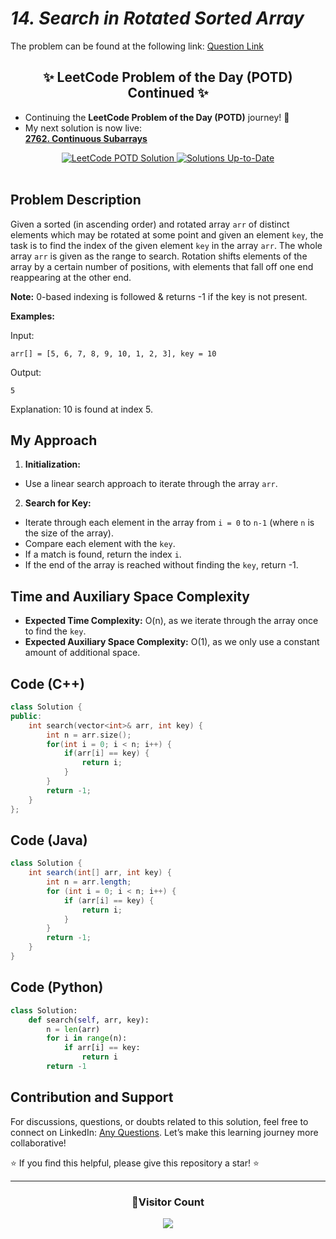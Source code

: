 # *14. Search in Rotated Sorted Array*

The problem can be found at the following link: [Question Link](https://www.geeksforgeeks.org/problems/search-in-a-rotated-array4618/1)


<div align="center">
  <h2>✨ LeetCode Problem of the Day (POTD) Continued ✨</h2>
</div>

- Continuing the **LeetCode Problem of the Day (POTD)** journey! 🎯  
- My next solution is now live:  
  **[2762. Continuous Subarrays](https://github.com/Hunterdii/Leetcode-POTD/blob/main/December%202024%20Leetcode%20Solution/2762.%20Continuous%20Subarrays.md)**  

<div align="center">
  <a href="https://github.com/Hunterdii/Leetcode-POTD/blob/main/December%202024%20Leetcode%20Solution/2762.%20Continuous%20Subarrays.md">
    <img src="https://img.shields.io/badge/LeetCode%20POTD-Solution%20Live-brightgreen?style=for-the-badge&logo=leetcode" alt="LeetCode POTD Solution" />
  </a>
  <a href="https://github.com/Hunterdii/Leetcode-POTD/blob/main/December%202024%20Leetcode%20Solution/2762.%20Continuous%20Subarrays.md">
    <img src="https://img.shields.io/badge/Solutions-Up%20to%20Date-blue?style=for-the-badge" alt="Solutions Up-to-Date" />
  </a>
</div>

<br/>

## Problem Description

Given a sorted (in ascending order) and rotated array `arr` of distinct elements which may be rotated at some point and given an element `key`, the task is to find the index of the given element `key` in the array `arr`. The whole array `arr` is given as the range to search. Rotation shifts elements of the array by a certain number of positions, with elements that fall off one end reappearing at the other end.

**Note:** 0-based indexing is followed & returns -1 if the key is not present.

**Examples:**

Input:
```
arr[] = [5, 6, 7, 8, 9, 10, 1, 2, 3], key = 10
```
Output:
```
5
```
Explanation:
10 is found at index 5.

## My Approach

1. **Initialization:**
- Use a linear search approach to iterate through the array `arr`.

2. **Search for Key:**
- Iterate through each element in the array from `i = 0` to `n-1` (where `n` is the size of the array).
- Compare each element with the `key`.
- If a match is found, return the index `i`.
- If the end of the array is reached without finding the `key`, return -1.

## Time and Auxiliary Space Complexity

- **Expected Time Complexity:** O(n), as we iterate through the array once to find the `key`.
- **Expected Auxiliary Space Complexity:** O(1), as we only use a constant amount of additional space.

## Code (C++)

```cpp
class Solution {
public:
    int search(vector<int>& arr, int key) {
        int n = arr.size();
        for(int i = 0; i < n; i++) {
            if(arr[i] == key) {
                return i;
            }
        }
        return -1;
    }
};
```

## Code (Java)

```java
class Solution {
    int search(int[] arr, int key) {
        int n = arr.length;
        for (int i = 0; i < n; i++) {
            if (arr[i] == key) {
                return i;
            }
        }
        return -1;
    }
}
```

## Code (Python)

```python
class Solution:
    def search(self, arr, key):
        n = len(arr)
        for i in range(n):
            if arr[i] == key:
                return i
        return -1
```

## Contribution and Support

For discussions, questions, or doubts related to this solution, feel free to connect on LinkedIn: [Any Questions](https://www.linkedin.com/in/het-patel-8b110525a/). Let’s make this learning journey more collaborative!

⭐ If you find this helpful, please give this repository a star! ⭐

---

<div align="center">
  <h3><b>📍Visitor Count</b></h3>
</div>

<p align="center">
  <img src="https://profile-counter.glitch.me/Hunterdii/count.svg" />
</p>
